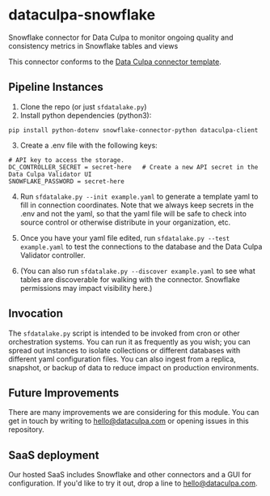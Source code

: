 # dataculpa-snowflake
Snowflake connector for Data Culpa to monitor ongoing quality and consistency metrics in Snowflake tables and views

This connector conforms to the [Data Culpa connector template](https://github.com/Data-Culpa/connector-template).


## Pipeline Instances

1. Clone the repo (or just ```sfdatalake.py```)
2. Install python dependencies (python3):
```
pip install python-dotenv snowflake-connector-python dataculpa-client
```
3. Create a .env file with the following keys:

```
# API key to access the storage.
DC_CONTROLLER_SECRET = secret-here   # Create a new API secret in the Data Culpa Validator UI
SNOWFLAKE_PASSWORD = secret-here
```

4. Run ```sfdatalake.py --init example.yaml``` to generate a template yaml to fill in connection coordinates. Note that we always keep secrets in the .env and not the yaml, so that the yaml file will be safe to check into source control or otherwise distribute in your organization, etc.


5. Once you have your yaml file edited, run ```sfdatalake.py --test example.yaml``` to test the connections to the database and the Data Culpa Validator controller.

6. (You can also run  ```sfdatalake.py --discover example.yaml``` to see what tables are discoverable for walking with the connector. Snowflake permissions may impact visibility here.)



## Invocation

The ```sfdatalake.py``` script is intended to be invoked from cron or other orchestration systems. You can run it as frequently as you wish; you can spread out instances to isolate collections or different databases with different yaml configuration files. You can also ingest from a replica, snapshot, or backup of data to reduce impact on production environments.

## Future Improvements

There are many improvements we are considering for this module. You can get in touch by writing to hello@dataculpa.com or opening issues in this repository.

## SaaS deployment

Our hosted SaaS includes Snowflake and other connectors and a GUI for configuration. If you'd like to try it out, drop a line to hello@dataculpa.com.
